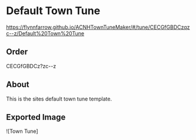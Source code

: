 # Default Town Tune

https://flynnfarrow.github.io/ACNHTownTuneMaker/#/tune/CECGfGBDCzqzc--z/Default%20Town%20Tune

## Order

CECGfGBDCz?zc--z

## About

This is the sites default town tune template.

## Exported Image

![Town Tune]
